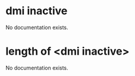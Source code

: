 # dmi inactive

No documentation exists.

# length of &lt;dmi inactive&gt;

No documentation exists.
